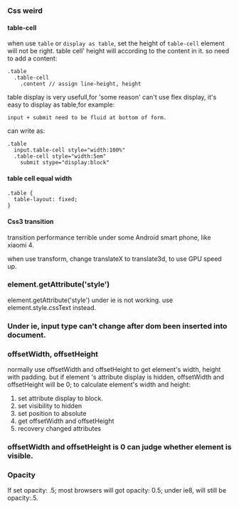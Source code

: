 ### Css weird

#### table-cell

when use `table` or `display as table`, set the height of `table-cell` element will not be right. 
table cell' height will according to the content in it. so need to add a content:

```
.table
  .table-cell
    .content // assign line-height, height
```

table display is very usefull,for 'some reason' can't use flex display, it's easy to display as table,for example:

```
input + submit need to be fluid at bottom of form.
```

can write as:

```
.table
  input.table-cell style="width:100%"
  .table-cell style="width:5em"
    submit stype="display:block"
```


#### table cell equal width

```
.table {
  table-layout: fixed;
}
```

#### Css3 transition

transition performance terrible under some Android smart phone, like xiaomi 4.

when use transform, change translateX to translate3d, to use GPU speed up.



### element.getAttribute('style')

element.getAttribute('style') under ie is not working. use element.style.cssText instead.

### Under ie, input type can't change after dom been inserted into document.

### offsetWidth, offsetHeight

normally use offsetWidth and offsetHeight to get element's width, height with padding. but if element 's attribute display is hidden, offsetWidth and offsetHeight will be 0; to calculate element's width and height:

1. set attribute display to block.
2. set visibility to hidden
3. set position to absolute
4. get offsetWidth and offsetHeight
5. recovery changed attributes

### offsetWidth and offsetHeight is 0 can judge whether element is visible.

### Opacity

If set opacity: .5; most browsers will got opacity: 0.5; under ie8, will still be opacity:.5.

